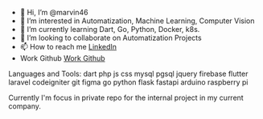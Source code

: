 - 👋 Hi, I’m @marvin46
- 👀 I’m interested in Automatization, Machine Learning, Computer Vision
- 🌱 I’m currently learning Dart, Go, Python, Docker, k8s.
- 💞️ I’m looking to collaborate on Automatization Projects
- 📫 How to reach me [LinkedIn](https://www.linkedin.com/in/marvinpriyatno)
- Work Github [Work Github](https://github.com/marvin-hris)

Languages and Tools:
dart php js css mysql pgsql  jquery firebase flutter laravel codeigniter git figma go python flask fastapi arduino raspberry pi

Currently I'm focus in private repo for the internal project in my current company.

<!---
marvin46/marvin46 is a ✨ special ✨ repository because its `README.md` (this file) appears on your GitHub profile.
You can click the Preview link to take a look at your changes.
--->
